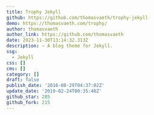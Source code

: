 ```yaml
---
title: Trophy Jekyll
github: https://github.com/thomasvaeth/trophy-jekyll
demo: https://thomasvaeth.com/trophy/
author: thomasvaeth
author_link: https://github.com/thomasvaeth
date: 2023-11-30T13:14:32.313Z
description: – A blog theme for Jekyll.
ssg:
  - Jekyll
css: []
cms: []
category: []
draft: false
publish_date: '2016-08-29T04:37:02Z'
update_date: '2019-02-24T00:35:48Z'
github_star: 285
github_fork: 215
---
```

